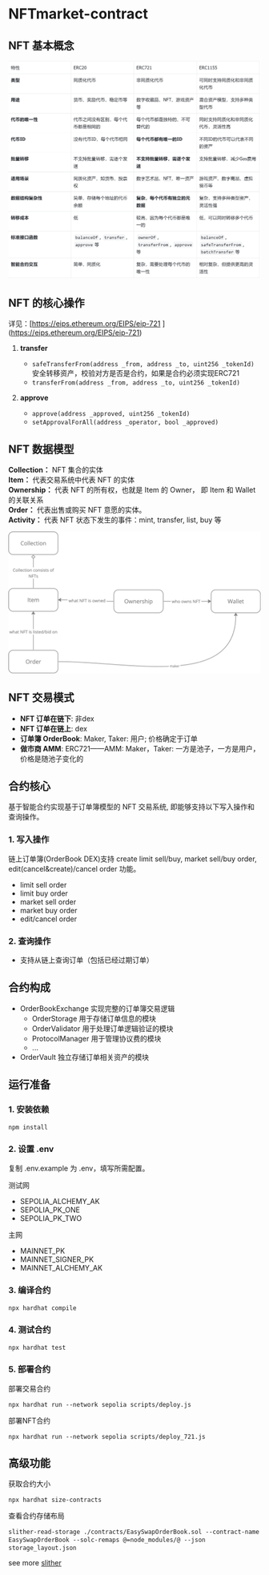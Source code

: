 # NFTmarket-contract

## NFT 基本概念

![image](../image/435733355-da3ba89a-382b-4003-99b0-286a938483b2.png)

## NFT 的核心操作

详见：[https://eips.ethereum.org/EIPS/eip-721 ] (<https://eips.ethereum.org/EIPS/eip-721>)

1. **transfer**

    - `safeTransferFrom(address _from, address _to, uint256 _tokenId)`</br>
    安全转移资产，校验对方是否是合约，如果是合约必须实现ERC721
    - `transferFrom(address _from, address _to, uint256 _tokenId)`

2. **approve**

    - `approve(address _approved, uint256 _tokenId)`
    - `setApprovalForAll(address _operator, bool _approved)`

## NFT 数据模型

**Collection：** NFT 集合的实体</br>
**Item：** 代表交易系统中代表 NFT 的实体</br>
**Ownership：**  代表 NFT 的所有权，也就是 Item 的 Owner， 即 Item 和 Wallet 的关联关系</br>
**Order：** 代表出售或购买 NFT 意愿的实体。</br>
**Activity：** 代表 NFT 状态下发生的事件：mint, transfer, list, buy 等</br>

![image](../image/435733753-58d6759f-b0ee-42bb-96f7-5ca528d05fd3.png)

## NFT 交易模式

- **NFT 订单在链下**: 非dex
- **NFT 订单在链上**: dex
- **订单簿 OrderBook**: Maker, Taker: 用户; 价格确定于订单
- **做市商 AMM**: ERC721——AMM: Maker，Taker: 一方是池子，一方是用户，价格是随池子变化的

## 合约核心

基于智能合约实现基于订单簿模型的 NFT 交易系统, 即能够支持以下写入操作和查询操作。

### 1. 写入操作

链上订单簿(OrderBook DEX)支持 create limit sell/buy, market sell/buy order, edit(cancel&create)/cancel order 功能。

- limit sell order
- limit buy order
- market sell order
- market buy order
- edit/cancel order

### 2. 查询操作

- 支持从链上查询订单（包括已经过期订单）

## 合约构成

- OrderBookExchange 实现完整的订单簿交易逻辑
  - OrderStorage 用于存储订单信息的模块
  - OrderValidator 用于处理订单逻辑验证的模块
  - ProtocolManager 用于管理协议费的模块
  - ...
- OrderVault 独立存储订单相关资产的模块

## 运行准备

### 1. 安装依赖

```shell
npm install
```

### 2. 设置 .env

复制 .env.example 为 .env，填写所需配置。</br>

测试网

- SEPOLIA_ALCHEMY_AK
- SEPOLIA_PK_ONE
- SEPOLIA_PK_TWO

主网

- MAINNET_PK
- MAINNET_SIGNER_PK
- MAINNET_ALCHEMY_AK

### 3. 编译合约

```shell
npx hardhat compile
```

### 4. 测试合约

```shell
npx hardhat test
```

### 5. 部署合约

部署交易合约

```shell
npx hardhat run --network sepolia scripts/deploy.js
```

部署NFT合约

```shell
npx hardhat run --network sepolia scripts/deploy_721.js
```

## 高级功能

获取合约大小

```shell
npx hardhat size-contracts
```

查看合约存储布局

```shell
slither-read-storage ./contracts/EasySwapOrderBook.sol --contract-name EasySwapOrderBook --solc-remaps @=node_modules/@ --json storage_layout.json
```

see more [slither](https://github.com/crytic/slither)
